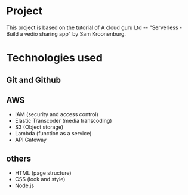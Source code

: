 # Project

This project is based on the tutorial of A cloud guru Ltd -- "Serverless - Build a vedio sharing app" by Sam Kroonenburg.

# Technologies used

## Git and Github

## AWS
* IAM (security and access control)
* Elastic Transcoder (media transcoding)
* S3 (Object storage)
* Lambda (function as a service)
* API Gateway

## others
* HTML (page structure)
* CSS (look and style)
* Node.js
